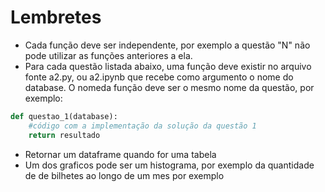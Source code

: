 # Lembretes

- Cada função deve ser independente, por exemplo a questão "N" não pode utilizar as funções anteriores a ela.
- Para cada questão listada abaixo, uma função deve existir no arquivo fonte a2.py, ou a2.ipynb que recebe como argumento o nome do database. O nomeda função deve ser o mesmo nome da questão, por exemplo:

```python
def questao_1(database):
    #código com a implementação da solução da questão 1
    return resultado
```
- Retornar um dataframe quando for uma tabela
- Um dos graficos pode ser um histograma, por exemplo da quantidade de de bilhetes ao longo de um mes por exemplo